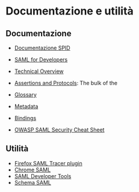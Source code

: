 Documentazione e utilità
========================

Documentazione
--------------

- [Documentazione SPID](https://docs.italia.it/italia/spid/spid-regole-tecniche)

- [SAML for Developers](https://github.com/jch/saml/blob/master/README.md)
- [Technical Overview](https://www.oasis-open.org/committees/download.php/27819/sstc-saml-tech-overview-2.0-cd-02.pdf)
- [Assertions and Protocols](http://docs.oasis-open.org/security/saml/v2.0/saml-core-2.0-os.pdf): The bulk of the

- [Glossary](http://docs.oasis-open.org/security/saml/v2.0/saml-glossary-2.0-os.pdf)
- [Metadata](http://docs.oasis-open.org/security/saml/v2.0/saml-metadata-2.0-os.pdf)
- [Bindings](http://docs.oasis-open.org/security/saml/v2.0/saml-bindings-2.0-os.pdf)

- [OWASP SAML Security Cheat Sheet](https://www.owasp.org/index.php/SAML_Security_Cheat_Sheet)


Utilità
-------
- [Firefox SAML Tracer plugin](https://addons.mozilla.org/en-US/firefox/addon/saml-tracer/)
- [Chrome SAML](https://chrome.google.com/webstore/detail/saml-chrome-panel/paijfdbeoenhembfhkhllainmocckace)
- [SAML Developer Tools](https://www.samltool.com)
- [Schema SAML](http://www.datypic.com/sc/saml2/ss.html)
